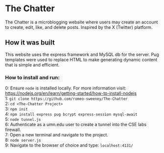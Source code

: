 # The Chatter
The Chatter is a microblogging website where users may create an account to create, edit, like, and delete posts. Inspired by the X (Twitter) platform.

## How it was built
This website uses the express framework and MySQL db for the server. Pug templates were used to replace HTML to make 
generating dynamic content that is simple and efficient. 

### How to install and run:
0: Ensure ```node``` is installed locally. For more information visit: https://nodejs.org/en/learn/getting-started/how-to-install-nodejs <br/>
1: ```git clone https://github.com/romeo-sweeney/The-Chatter```<br/>
2: ```cd <The-Chatter Project>```<br/>
3: ```npm init```<br/>
4: ```npm install express pug bcrypt express-session mysql-await```<br/>
5: ```node tunnel.js```<br/>
6: Authenticate as a umn.edu user to create a tunnel into the CSE labs firewall.<br/>
7: Open a new terminal and navigate to the project.<br/>
8: ```node server.js```<br/>
9: Navigate to the browser of choice and type: ```localhost:4131/```
